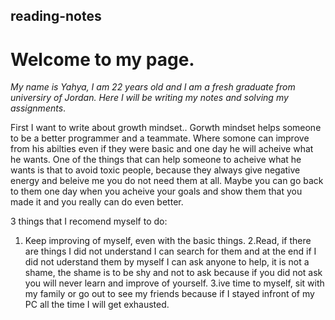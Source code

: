 ## reading-notes

# **Welcome to my page**.

_My name is Yahya, I am 22 years old and I am a fresh graduate from universiry of Jordan. Here I will be writing my notes and solving my assignments_.

First I want to write about growth mindset..
 Gorwth mindset helps someone to be a better programmer and a teammate. Where somone can improve from his abilties even if they were basic and one day he will acheive what he wants. One of the things that can help someone to acheive what he wants is that to avoid toxic people, because they always give negative energy and beleive me you do not need them at all. Maybe you can go back to them one day when you acheive your goals and show them that you made it and you really can do even better. 
 
3 things that I recomend myself to do:
  1. Keep improving of myself, even with the basic things.
  2.Read, if there are things I did not understand I can search for them and at the end if I did not uderstand them by myself I can ask anyone to help, it is not a shame, the shame is to be shy and not to ask because if you did not ask you will never learn and improve of yourself.
  3.ive time to myself, sit with my family or go out to see my friends because if I stayed infront of my PC all the time I will get exhausted. 
